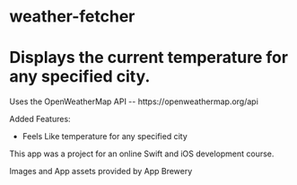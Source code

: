 # weather-fetcher
<h1>Displays the current temperature for any specified city.</h1>
<p>Uses the OpenWeatherMap API -- https://openweathermap.org/api</p>
<p>Added Features:</p>
  <ul>    
  <li>Feels Like temperature for any specified city</li>
  </ul>
<p>This app was a project for an online Swift and iOS development course.</p>
<p>Images and App assets provided by App Brewery</p>
